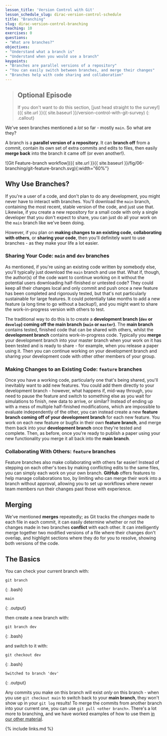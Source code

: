 ```yaml
---
lesson_title: 'Version Control with Git'
lesson_schedule_slug: dirac-version-control-schedule
title: "Branching"
slug: dirac-version-control-branching
teaching: 10
exercises: 0
questions:
- "What are branches?"
objectives:
- "Understand what a branch is"
- "Understand when you would use a branch"
keypoints:
- "Branches are parallel versions of a repository"
- "You can easily switch between branches, and merge their changes"
- "Branches help with code sharing and collaboration"
---
```


> ## Optional Episode
> 
> If you don't want to do this section, [just head straight to the survey!]({{ site.url }}{{ site.baseurl }}/version-control-with-git-survey)
{: .callout}

We've seen branches mentioned a *lot* so far - mostly `main`. So what are they?

A branch is a **parallel version of a repository**. It can **branch off** from a commit, contain its own set of extra commits and edits to files, then easily **merge back** into the branch it came off (or even another!).

![Git Feature-branch workflow]({{ site.url }}{{ site.baseurl }}/fig/06-branching/git-feature-branch.svg){:width="60%"}

## Why Use Branches?

If you're a user of a code, and don't plan to do any development, you might never have to interact with branches. You'll download the `main` branch, containing the most recent, stable version of the code, and just use that. Likewise, if you create a new repository for a small code with only a single developer that you don't expect to share, you can just do all your work on the `main` branch like we've been doing.

However, if you plan on **making changes to an existing code**, **collaborating with others**, or **sharing your code**, then you'll definitely want to use branches - as they make your life a lot easier.

### Sharing Your Code: `main` and `dev` branches

As mentioned, if you're using an existing code written by somebody else, you'll typically just download the `main` branch and use that. What if, though, the author(s) of the code want to continue working on it without the potential users downloading half-finished or untested code? They could keep all their changes local and only commit and push once a new feature has been completed and rigorously tested, but that's not particularly sustainable for large features. It could potentially take months to add a new feature (a long time to go without a backup!), and you might want to share the work-in-progress version with others to test. 

The traditional way to do this is to create a **development branch (`dev` or `develop`) coming off the main branch (`main` or `master`)**. The **main branch** contains tested, finished code that can be shared with others, whilst the **development branch** contains work-in-progress code. Typically you **merge** your development branch into your master branch when your work on it has been tested and is ready to share - for example, when you release a paper using it. Then you can continue working on your development branch and sharing your development code with other other members of your group.

### Making Changes to an Existing Code: `feature` branches

Once you have a working code, particularly one that's being shared, you'll inevitably want to add new features. You could add them directly to your development branch - however, what happens if, mid-way through, you need to pause the feature and switch to something else as you wait for simulations to finish, new data to arrive, or similar? Instead of ending up with a mess of multiple half-finished modifications, which are impossible to evaluate independently of the other, you can instead create a new **feature branch coming off of your development branch** for each new feature. You work on each new feature or bugfix in their own  **feature branch**, and merge them back into your **development branch** once they're tested and complete. Then, as before, once you're ready to publish a paper using your new functionality you merge it all back into the **main branch**.

### Collaborating With Others: `feature` branches

Feature branches also make collaborating with others far easier! Instead of stepping on each other's toes by making conflicting edits to the same files, you can simply each work on your own branch. **GitHub** offers features to help manage collaborations too, by limiting who can merge their work into a branch without approval, allowing you to set up workflows where newer team members run their changes past those with experience.

## Merging

We've mentioned **merges** repeatedly; as Git tracks the *changes* made to each file in each commit, it can easily determine whether or not the changes made in two branches **conflict** with each other. It can intelligently merge together two modified versions of a file where their changes don't overlap, and highlight sections where they do for you to resolve, showing both versions of the code.

## The Basics

You can check your current branch with: 

~~~
git branch
~~~
{: .bash}

~~~
main
~~~
{: .output}


then create a new branch with:

~~~
git branch dev
~~~
{: .bash}

and switch to it with:

~~~
git checkout dev
~~~
{: .bash}

~~~
Switched to branch 'dev'
~~~
{: .output}

Any commits you make on this branch will exist *only* on this branch - when you use `git checkout main` to switch back to your **main branch**, they won't show up in your `git log` results! To merge the commits from another branch into your current one, you can use `git pull <other branch>`. There's a lot more to branching, and we have worked examples of how to use them [in our other material](https://southampton-rsg.github.io/swc-git-novice/06-collab/index.html#introducing-branches).


{% include links.md %}
